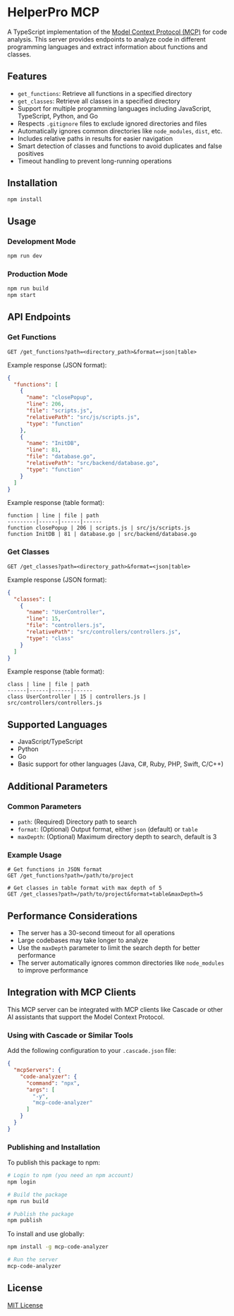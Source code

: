# HelperPro MCP

A TypeScript implementation of the [Model Context Protocol (MCP)](https://modelcontextprotocol.io/) for code analysis. This server provides endpoints to analyze code in different programming languages and extract information about functions and classes.

## Features

- `get_functions`: Retrieve all functions in a specified directory
- `get_classes`: Retrieve all classes in a specified directory
- Support for multiple programming languages including JavaScript, TypeScript, Python, and Go
- Respects `.gitignore` files to exclude ignored directories and files
- Automatically ignores common directories like `node_modules`, `dist`, etc.
- Includes relative paths in results for easier navigation
- Smart detection of classes and functions to avoid duplicates and false positives
- Timeout handling to prevent long-running operations

## Installation

```bash
npm install
```

## Usage

### Development Mode

```bash
npm run dev
```

### Production Mode

```bash
npm run build
npm start
```

## API Endpoints

### Get Functions

```
GET /get_functions?path=<directory_path>&format=<json|table>
```

Example response (JSON format):

```json
{
  "functions": [
    {
      "name": "closePopup",
      "line": 206,
      "file": "scripts.js",
      "relativePath": "src/js/scripts.js",
      "type": "function"
    },
    {
      "name": "InitDB",
      "line": 81,
      "file": "database.go",
      "relativePath": "src/backend/database.go",
      "type": "function"
    }
  ]
}
```

Example response (table format):

```
function | line | file | path
---------|------|------|------
function closePopup | 206 | scripts.js | src/js/scripts.js
function InitDB | 81 | database.go | src/backend/database.go
```

### Get Classes

```
GET /get_classes?path=<directory_path>&format=<json|table>
```

Example response (JSON format):

```json
{
  "classes": [
    {
      "name": "UserController",
      "line": 15,
      "file": "controllers.js",
      "relativePath": "src/controllers/controllers.js",
      "type": "class"
    }
  ]
}
```

Example response (table format):

```
class | line | file | path
------|------|------|------
class UserController | 15 | controllers.js | src/controllers/controllers.js
```

## Supported Languages

- JavaScript/TypeScript
- Python
- Go
- Basic support for other languages (Java, C#, Ruby, PHP, Swift, C/C++)

## Additional Parameters

### Common Parameters

- `path`: (Required) Directory path to search
- `format`: (Optional) Output format, either `json` (default) or `table`
- `maxDepth`: (Optional) Maximum directory depth to search, default is 3

### Example Usage

```
# Get functions in JSON format
GET /get_functions?path=/path/to/project

# Get classes in table format with max depth of 5
GET /get_classes?path=/path/to/project&format=table&maxDepth=5
```

## Performance Considerations

- The server has a 30-second timeout for all operations
- Large codebases may take longer to analyze
- Use the `maxDepth` parameter to limit the search depth for better performance
- The server automatically ignores common directories like `node_modules` to improve performance

## Integration with MCP Clients

This MCP server can be integrated with MCP clients like Cascade or other AI assistants that support the Model Context Protocol.

### Using with Cascade or Similar Tools

Add the following configuration to your `.cascade.json` file:

```json
{
  "mcpServers": {
    "code-analyzer": {
      "command": "npx",
      "args": [
        "-y",
        "mcp-code-analyzer"
      ]
    }
  }
}
```

### Publishing and Installation

To publish this package to npm:

```bash
# Login to npm (you need an npm account)
npm login

# Build the package
npm run build

# Publish the package
npm publish
```

To install and use globally:

```bash
npm install -g mcp-code-analyzer

# Run the server
mcp-code-analyzer
```

## License

[MIT License](LICENSE)